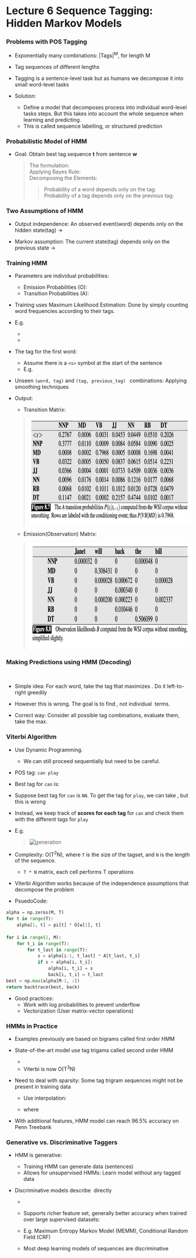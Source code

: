 # Lecture 6 Sequence Tagging: Hidden Markov Models

### Problems with POS Tagging

* Exponentially many combinations: |Tags|<sup>M</sup>, for length M

* Tag sequences of different lengths

* Tagging is a sentence-level task but as humans we decompose it into small word-level tasks

* Solution:
    * Define a model that decomposes process into individual word-level tasks steps. But this takes into account the whole sequence when learning and predicting.
    * This is called sequence labelling, or structured prediction
    
### Probabilistic Model of HMM

* Goal: Obtain best tag sequence <b>t</b> from sentence <b>w</b>
    > The formulation: <img src="https://render.githubusercontent.com/render/math?math=\hat{t} = argmax_tP(t|w)" alt=""><br>
    > Applying Bayes Rule: <img src="https://render.githubusercontent.com/render/math?math=\hat{t} = argmax_t\frac{P(w|t)P(t)}{P(w)} = argmax_tP(w|t)P(t)" alt=""><br>
    > Decomposing the Elements:<br>
    >> Probability of a word depends only on the tag: <img src="https://render.githubusercontent.com/render/math?math=P(w|t) = \prod_{i=1}^{n}P(w_i|t_i)" alt=""><br>
    >> Probability of a tag depends only on the previous tag: <img src="https://render.githubusercontent.com/render/math?math=P(t) = \prod_{i=1}^{n}P(t_i|t_{i-1})" alt="">

### Two Assumptions of HMM

* Output independence: An observed event(word) depends only on the hidden state(tag) -> <img src="https://render.githubusercontent.com/render/math?math=\prod_{i=1}^{n}P(w_i|t_i)" alt="">

* Markov assumption: The current state(tag) depends only on the previous state -> <img src="https://render.githubusercontent.com/render/math?math=\prod_{i=1}^{n}P(t_i|t_{i-1})" alt="">

### Training HMM

* Parameters are individual probabilities:
    * Emission Probabilities (O): <img src="https://render.githubusercontent.com/render/math?math=P(w_i|t_i)" alt="">
    * Transition Probabilities (A): <img src="https://render.githubusercontent.com/render/math?math=P(t_i|t_{i-1})" alt="">
    
* Training uses Maximum Likelihood Estimation: Done by simply counting word frequencies according to their tags.

* E.g.
    * <img src="https://render.githubusercontent.com/render/math?math=P(like|VB) = \frac{count(VB, like)}{count(VB)}" alt="">
    
    * <img src="https://render.githubusercontent.com/render/math?math=P(NN|DT) = \frac{count(DT, NN)}{count(DT)}" alt="">
  
* The tag for the first word:
    * Assume there is a `<s>` symbol at the start of the sentence
    * E.g. <img src="https://render.githubusercontent.com/render/math?math=P(NN|<s>) = \frac{count(<s>, NN)}{count(<s>)}" alt="">
    
* Unseen `(word, tag)` and `(tag, previous_tag) ` combinations: Applying smoothing techniques

* Output:
    * Transition Matrix: 
    > <img src="001.png" alt="generation" width=700 height=290>
    
    * Emission(Observation) Matrix:
    > <img src="002.png" alt="generation" width=700 height=290>
  
### Making Predictions using HMM (Decoding)

<img src="https://render.githubusercontent.com/render/math?math=\hat{t} = argmax_tP(w|t)P(t) = argmax_t\prod_{i=1}^{n}P(w_i|t_i)P(t_i|t_{i-1})" alt="">

* Simple idea: For each word, take the tag that maximizes <img src="https://render.githubusercontent.com/render/math?math=P(w_i|t_i)P(t_i|t_{i-1})" alt="">. Do it left-to-right greedily
  
* However this is wrong. The goal is to find <img src="https://render.githubusercontent.com/render/math?math=argmax_t" alt="">, not individual <img src="https://render.githubusercontent.com/render/math?math=argmax_{t_i}" alt=""> terms.
  
* Correct way: Consider all possible tag combinations, evaluate them, take the max.

### Viterbi Algorithm

* Use Dynamic Programming.
    * We can still proceed sequentially but need to be careful. 
    
* POS tag: `can play`
    
* Best tag for `can` is: <img src="https://render.githubusercontent.com/render/math?math=argmax_tP(can|t)P(t|<s>)" alt="">
    
* Suppose best tag for `can` is `NN`. To get the tag for `play`, we can take <img src="https://render.githubusercontent.com/render/math?math=argmax_tP(play|t)P(t|NN)" alt="">, but this is wrong
    
* Instead, we keep track of <b>scores for each tag</b> for `can` and check them with the different tags for `play`

* E.g.
  > <img src="003.gif" alt="generation" width=750 height=462>
  
* Complexity: O(T<sup>2</sup>N), where `T` is the size of the tagset, and `N` is the length of the sequence.
  * `T * N` matrix, each cell performs T operations
  
* Viterbi Algorithm works because of the independence assumptions that decompose the problem

* PsuedoCode:
```python
alpha = np.zeros(M, T)
for t in range(T):
    alpha[1, t] = pi[t] * O[w[1], t]

for i in range(2, M):
    for t_i in range(T):
        for t_last in range(T):
            s = alpha[i-1, t_last] * A[t_last, t_i]
            if s > alpha[i, t_i]:
                alpha[i, t_i] = s
                back[i, t_i] = t_last
best = np.max(alpha[M-1, :])
return backtrace(best, back)
```

* Good practices:
  * Work with log probabilities to prevent underflow
  * Vectorization (User matrix-vector operations)
  
### HMMs in Practice

* Examples previously are based on bigrams called first order HMM

* State-of-the-art model use tag trigams called second order HMM
  * <img src="https://render.githubusercontent.com/render/math?math=P(t) = \prod_{i=1}^{n}P(t_i|t_{i-1}, t_{i-2})" alt="">
  * Viterbi is now O(T<sup>3</sup>N)
  
* Need to deal with sparsity: Some tag trigram sequences might not be present in training data
  * Use interpolation: <img src="https://render.githubusercontent.com/render/math?math=P(t_i|t_{i-1}, t_{i-2}) = \lambda_3\hat{P}(t_i|t_{i-1}, t_{i-2}) %2B \lambda_2\hat{P}(t_i|t_{i-1}) %2B \lambda_1\hat{P}(t_i)" alt="">
  
  * where <img src="https://render.githubusercontent.com/render/math?math=\lambda_1 %2B \lambda_2 %2B \lambda_3 = 1" alt="">
  
* With additional features, HMM model can reach 96.5% accuracy on Penn Treebank

### Generative vs. Discriminative Taggers

* HMM is generative: <img src="https://render.githubusercontent.com/render/math?math=\hat{T} = argmax_TP(T|W) = argmax_TP(W|T)P(T) = argmax_T\prod_{i}P(w_i|t_i)P(t_i|t_{i-1})" alt="">
  
  * Training HMM can generate data (sentences)
  * Allows for unsupervised HMMs: Learn model without any tagged data
  
* Discriminative models describe <img src="https://render.githubusercontent.com/render/math?math=P(T|W)" alt=""> directly
  * <img src="https://render.githubusercontent.com/render/math?math=\hat{T} = argmax_TP(T|W) = argmax_T\prod_iP(t_i|w_i, t_{i-1})" alt="">
  
  * Supports richer feature set, generally better accuracy when trained over large supervised datasets: <img src="https://render.githubusercontent.com/render/math?math=\hat{T} = argmax_TP(T|W) = argmax_T\prod_iP(t_i|w_i, t_{i-1}, x_i, y_i)" alt="">
  
  * E.g. Maximum Entropy Markov Model (MEMM), Conditional Random Field (CRF)
  
  * Most deep learning models of sequences are discriminative
